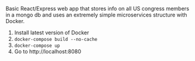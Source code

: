 Basic React/Express web app that stores info on all US congress members in a mongo db and uses an extremely simple microservices structure with Docker.

1) Install latest version of Docker
2) ```docker-compose build --no-cache```
3) ```docker-compose up```
4) Go to http://localhost:8080